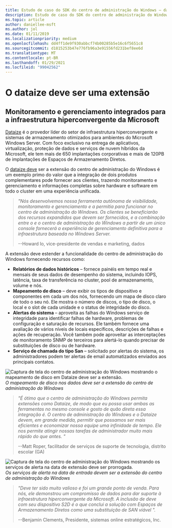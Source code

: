 ```yaml
---
title: Estudo de caso do SDK do centro de administração do Windows – dados
description: Estudo de caso do SDK do centro de administração do Windows – dados
ms.topic: article
author: daniellee-msft
ms.author: jol
ms.date: 01/11/2019
ms.localizationpriority: medium
ms.openlocfilehash: dd4ff1de9f930abbcf74b00285b5e16c6f5651c8
ms.sourcegitcommit: d1815253b47e776fb96a3e91556fd231bef8ee6d
ms.translationtype: MT
ms.contentlocale: pt-BR
ms.lasthandoff: 01/29/2021
ms.locfileid: "99042562"
---
```

# <a name="dataon-must-extension"></a>O dataize deve ser uma extensão

## <a name="integrated-monitoring-and-management-for-microsoft-hyper-converged-infrastructure"></a>Monitoramento e gerenciamento integrados para a infraestrutura hiperconvergente da Microsoft

[Dataize](http://www.dataonstorage.com/) é o provedor líder do setor de infraestrutura hiperconvergente e sistemas de armazenamento otimizados para ambientes do Microsoft Windows Server. Com foco exclusivo na entrega de aplicativos, virtualização, proteção de dados e serviços de nuvem híbridos da Microsoft, ele tem mais de 650 implantações corporativas e mais de 120PB de implantações de Espaços de Armazenamento Diretos.

O [dataize deve](http://www.dataonstorage.com/must) ser a extensão do centro de administração do Windows é um exemplo primo do valor que a integração de dois produtos complementares pode fornecer aos clientes, trazendo monitoramento e gerenciamento e informações completas sobre hardware e software em todo o cluster em uma experiência unificada.

> <cite>"Nós desenvolvemos nossa ferramenta autônoma de visibilidade, monitoramento e gerenciamento e a permitia para funcionar no centro de administração do Windows. Os clientes se beneficiarão dos recursos expandidos que devem ser fornecidos, e a combinação entre o e o centro de administração do Windows a partir de um único console fornecerá a experiência de gerenciamento definitiva para a infraestrutura baseada no Windows Server.</cite>
>
> --Howard lo, vice-presidente de vendas e marketing, dados

A extensão deve estender a funcionalidade do centro de administração do Windows fornecendo recursos como:
- **Relatórios de dados históricos** – fornece painéis em tempo real e mensais de seus dados de desempenho do sistema, incluindo IOPS, latência, taxa de transferência no cluster, pool de armazenamento, volume e nós.
- **Mapeamento de disco** – deve exibir os tipos de dispositivo e componentes em cada um dos nós, fornecendo um mapa de disco claro de todo o seu nó. Ele mostra o número de discos, o tipo de disco, o local e o slot de cada unidade e o status de integridade do disco.
- **Alertas do sistema** – aproveita as falhas do Windows serviço de integridade para identificar falhas de hardware, problemas de configuração e saturação de recursos. Ele também fornece uma avaliação de vários níveis de locais específicos, descrições de falhas e ações de recuperação. Você também pode aproveitar as interceptações de monitoramento SNMP de terceiros para alertá-lo quando precisar de substituições de disco ou de hardware.
- **Serviço de chamada do tipo San** – solicitado por alertas do sistema, os administradores podem ter alertas de email automatizados enviados aos principais contatos.

![Captura de tela do centro de administração do Windows mostrando o mapeamento de disco em Dataize deve ser a extensão. ](../../media/extend-case-study-dataon/dataon-1.png)
 *O mapeamento de disco nos dados deve ser a extensão do centro de administração do Windows*

> <cite>"É ótimo que o centro de administração do Windows permita extensões como Dataize, de modo que eu possa usar ambas as ferramentas no mesmo console e gosto de quão direta essa integração é. O centro de administração do Windows e o Dataize devem, em grande medida, permitir que possamos ser mais eficientes e economizar nossa equipe uma infinidade de tempo. Ele nos permite atingir nossas tarefas de administrador muito mais rápido do que antes. "</cite>
>
> --Matt Roper, facilitador de serviços de suporte de tecnologia, distrito escolar (GA)

![Captura de tela do centro de administração do Windows mostrando os serviços de alerta na data de extensão deve ser prorrogada. ](../../media/extend-case-study-dataon/dataon-2.png)
 *Os serviços de alerta na data de entrada devem ser a extensão do centro de administração do Windows*

> <cite>"Deve ter sido muito valioso e foi um grande ponto de venda. Para nós, ele demonstrou um compromisso de dados para dar suporte à infraestrutura hiperconvergente da Microsoft. A inclusão de deve com seu dispositivo S2D é o que conclui a solução com Espaços de Armazenamento Diretos como uma substituição de SAN viável ". </cite>
>
> --Benjamin Clements, Presidente, sistemas online estratégicos, Inc.
